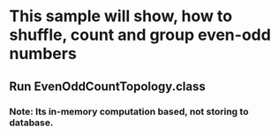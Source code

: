 # This sample will show, how to shuffle, count and group even-odd numbers 

## Run EvenOddCountTopology.class

### Note: Its in-memory computation based, not storing to database. 


